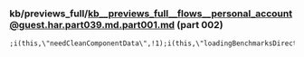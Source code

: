 ### kb/previews_full/kb__previews_full__flows__personal_account@guest.har.part039.md.part001.md (part 002)

```md
;i(this,\"needCleanComponentData\",!1);i(this,\"loadingBenchmarksDirective\",s(H,{se
```

```
